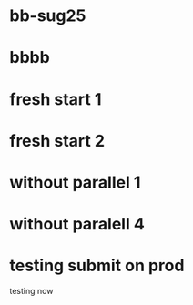 # bb-sug25

# bbbb

# fresh start 1

# fresh start 2

# without parallel 1

# without paralell 4

# testing submit on prod

testing now
